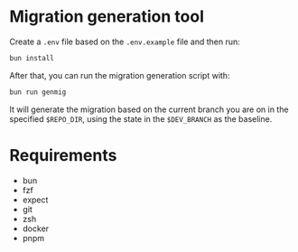 # Migration generation tool

Create a `.env` file based on the `.env.example` file and then run:

```bash
bun install
```

After that, you can run the migration generation script with:

```bash
bun run genmig
```

It will generate the migration based on the current branch you are on in the
specified `$REPO_DIR`, using the state in the `$DEV_BRANCH` as the baseline.

# Requirements

- bun
- fzf
- expect
- git
- zsh
- docker
- pnpm
